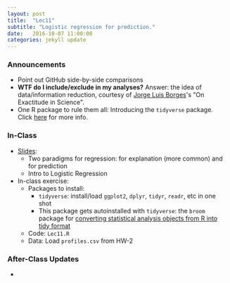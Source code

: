 ```yaml
---
layout: post
title:  "Lec11"
subtitle: "Logistic regression for prediction."
date:   2016-10-07 11:00:00
categories: jekyll update
---
```




### Announcements

* Point out GitHub side-by-side comparisons
* **WTF do I include/exclude in my analyses?** Answer: the idea of data/information
reduction, courtesy of [Jorge Luis 
Borges](https://en.wikipedia.org/wiki/Jorge_Luis_Borges)'s "On Exactitude in 
Science".
* One R package to rule them all: Introducing the `tidyverse` package. Click [here](https://blog.rstudio.org/2016/09/15/tidyverse-1-0-0/) for more info.


### In-Class

* <a href = "http://htmlpreview.github.io/?https://raw.githubusercontent.com/2016-09-Middlebury-Data-Science/Topics/master/Lec11%20Logistic%20Regression%20for%20Prediction/Lec11.html"
target = "_blank">Slides</a>:
    + Two paradigms for regression: for explanation (more common) and for prediction
    + Intro to Logistic Regression
* In-class exercise:
    + Packages to install:
        + `tidyverse`: install/load `ggplot2`, `dplyr`, `tidyr`, `readr`, etc in one shot
        + This package gets autoinstalled with `tidyverse`: the `broom` package for [converting statistical analysis objects from R into tidy format](https://github.com/dgrtwo/broom) 
    + Code: `Lec11.R`
    + Data: Load `profiles.csv` from HW-2


### After-Class Updates

* 

